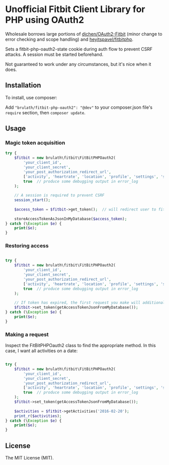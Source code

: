 # Unofficial Fitbit Client Library for PHP using OAuth2

Wholesale borrows large portions of [djchen/OAuth2-Fitbit](https://github.com/djchen/oauth2-fitbit) (minor change to
 error checking and scope handling) and [heyitspavel/fitbitphp](https://github.com/djchen/oauth2-fitbit).

Sets a fitbit-php-oauth2-state cookie during auth flow to prevent CSRF attacks. A session must be started beforehand.

Not guaranteed to work under any circumstances, but it's nice when it does.

## Installation

To install, use composer:

Add ```"brulath/fitbit-php-oauth2": "@dev"``` to your composer.json file's ```require``` section, then ```composer update```.

## Usage

### Magic token acquisition

```php
try {
    $fitbit = new brulath\fitbit\FitBitPHPOauth2(
        'your_client_id',
        'your_client_secret',
        'your_post_authorization_redirect_url',
        ['activity', 'heartrate', 'location', 'profile', 'settings', 'sleep', 'social', 'weight'], // desired scopes
        true  // produce some debugging output in error_log
    );
    
    // A session is required to prevent CSRF
    session_start();
    
    $access_token = $fitbit->get_token();  // will redirect user to fitbit. the cookie it sets must survive.
    
    storeAccessTokenAsJsonInMyDatabase($access_token);
} catch (\Exception $e) {
    print($e);
}
```

### Restoring access
```php

try {
    $fitbit = new brulath\fitbit\FitBitPHPOauth2(
        'your_client_id',
        'your_client_secret',
        'your_post_authorization_redirect_url',
        ['activity', 'heartrate', 'location', 'profile', 'settings', 'sleep', 'social', 'weight'], // desired scopes
        true  // produce some debugging output in error_log
    );
    
    // If token has expired, the first request you make will additionally make a refresh request
    $fitbit->set_token(getAccessTokenJsonFromMyDatabase());
} catch (\Exception $e) {
    print($e);
}
```

### Making a request

Inspect the FitBitPHPOauth2 class to find the appropriate method. In this case, I want all activities on a date:
```php

try {
    $fitbit = new brulath\fitbit\FitBitPHPOauth2(
        'your_client_id',
        'your_client_secret',
        'your_post_authorization_redirect_url',
        ['activity', 'heartrate', 'location', 'profile', 'settings', 'sleep', 'social', 'weight'], // desired scopes
        true  // produce some debugging output in error_log
    );
    $fitbit->set_token(getAccessTokenJsonFromMyDatabase());
    
    $activities = $fitbit->getActivities('2016-02-20');
    print_r($activities);
} catch (\Exception $e) {
    print($e);
}
```

## License

The MIT License (MIT).
